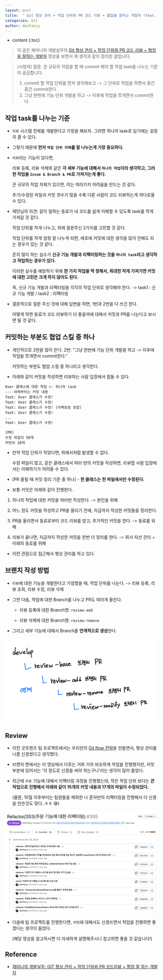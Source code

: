 ```yaml
---
layout: post
title:  " Git 형상 관리 + 작업 단위와 PR 코드 리뷰 + 협업을 잘하는 개발자 (feat. 제미니의 개발실무) "
categories: Git
author: devFancy
---
```

* content
{:toc}

> 이 글은 제미니의 개발실무의 [Git 형상 관리 + 작업 단위와 PR 코드 리뷰 + 협업을 잘하는 개발자](https://www.youtube.com/watch?v=su-rtXzThjE) 영상을 보면서 제 생각과 같이 정리한 글입니다.

> (시청자) 질문. 큰 규모의 작업을 할 때 commit 해야 할 작업 task를 나누는 기준이 궁금합니다.
> 
> 1. commit 할 작업 단위를 먼저 생각해보고 -> 그 단위로 작업을 하면서 중간중간 commit한다.
> 2. 그냥 한번에 기능 단위 개발을 하고 -> 이후에 작업을 쪼개면서 commit한다.

## 작업 task를 나누는 기준

* `리뷰` 시스템 전체를 개발한다고 가정을 해보자. 그러면 하나의 task로 담기에는 굉장히 클 수 있다.

* 그렇기 때문에 **먼저 `작업 단위 자체`를 잘 나누는게 가장 중요하다.**

* `리뷰`라는 기능이 있다면, 

    리뷰 등록, 리뷰 삭제와 같은 **각 세부 기능에 대해서 `하나의 작업`이라 생각하고, 그러한 작업을 `Issue & Branch & PR`로 가져가는게 좋다.**

    큰 규모의 작업 자체가 있으면, 이는 여러가지 어려움을 만드는 것 같다.

    추가/수정된 파일과 커밋 갯수가 많을 수록 다른 사람이 코드 리뷰하는게 까다로울 수 있다.

* 제민님의 의견: 같이 일하는 동료가 내 코드를 쉽게 이해할 수 있도록 task를 작게 가져갈 것 같다.

    작업 단위를 작게 나누고, 위에 질문주신 2가지를 고민할 것 같다.

    작업 단위를 작게 엄청 잘 나누게 되면, 애초에 커밋에 대한 생각을 많이 안해도 되는 경우가 있는 것 같다.

    흔히 많이 하는 실수가 **신규 기능 개발과 리팩터링하는 것을 `하나의 task`라고 생각하고 작업하는 경우가 있다.**

    이러한 실수를 예방하기 위해 **한 가지 작업을 딱 정해서, 최대한 작게 가져가면 커밋에 대한 고민은 크게 하지 않아도 된다.**

    즉, 신규 기능 개발과 리팩터링을 각각의 작업 단위로 생각해야 한다. -> task1 : 신규 기능 개발 / task2 : 리팩터링

* 결론적으로 질문 주신 것에 대해 답변을 하면, 1번과 2번을 다 쓰긴 한다.

    어떻게 하면 동료가 코드 리뷰하기 더 좋을까에 대해서 커밋과 PR를 나눈다고 보시면 될 것 같다.

## 커밋하는 부분도 협업 스킬 중 하나

* 개인적으로 2번을 많이 쓴다. 2번: "그냥 한번에 기능 단위 개발을 하고 -> 이후에 작업을 쪼개면서 commit한다."

    커밋하는 부분도 협업 스킬 중 하나라고 생각한다.

* 아래와 같이 커밋을 작성하면 리뷰하는 사람 입장에서 힘들 수 있다.

```
User 클래스에 대한 작업 <- 하나의 task
--- 아래부터는 커밋 내용
feat: User 클래스가 수정!
feat: User 클래스가 수정!
feat: User 클래스가 수정! (리팩토링 포함)
feat: User 클래스가 수정!
...
feat: User 클래스가 수정!

[PR]
수정 파일이 50개
커밋이 10개
```

* 만약 작업 단위가 작았다면, 위에서처럼 발생할 수 없다.

    수정 파일이 많고, 같은 클래스에서 여러 번의 커밋을 작성하면, 리뷰할 사람 입장에서는 이해하기가 어려울 수 있다.

* [PR 올릴 때 커밋 정리 기준 중 하나] - **한 클래스는 한 파일에서만 수정된다.**

* 보통 커밋은 아래와 같이 진행한다.

1. 하나의 작업에 대한 커밋을 여러번 작성한다. -> 본인을 위해

2. 어느 정도 커밋을 작성하고 PR을 올리기 전에, 지금까지 작성한 커밋들을 정리한다.

3. PR을 올리면서 동료로부터 코드 리뷰를 받고, 추가적인 커밋을 한다. -> 동료를 위해

4. 리뷰가 끝나면, 지금까지 작성한 커밋을 한번 더 정리를 한다. -> 회사 자산 관리 + 미래의 동료를 위해

* 이런 관점으로 접근해서 형상 관리를 하고 있다.

## 브랜치 작성 방법

* `리뷰`에 대한 기능을 개발한다고 가정했을 때, 작업 단위를 나눈다. -> 리뷰 등록, 리뷰 조회, 리뷰 수정, 리뷰 삭제

* 그런 다음, 작업에 대한 Branch를 나누고 PR도 여러개 올린다.

  * 리뷰 등록에 대한 Branch명: `review-add`

  * 리뷰 삭제에 대한 Branch명: `review-remove`

* 그리고 세부 기능에 대해서 Branch를 **연계적으로 생성**한다.

![](/assets/img/git/Git-Version-Control-1.jpeg)

## Review

* 이전 굿프렌즈 팀 프로젝트에서는 우리만의 [Git flow 전략](https://devfancy.github.io/Goodfriends-Git-flow/)을 만들면서, 형상 관리를 나름 신경썼다고 생각했다.

* 브랜치 면에서는 이 영상에서 다루는 거와 거의 비슷하게 작업을 진행했지만, 커밋 부분에 있어서는 '이 정도로 신경을 써야 하는구나'라는 생각이 많이 들었다.

* 최근에 `주문` 기능에 대해서 리팩터링 과정을 진행했는데, 작은 작업 단위 보다는 **큰 작업으로 진행해서 아래와 같이 15개의 커밋 내용과 17개의 파일이 수정되었다.**

  (물론, 10월 이후부터는 팀원들을 제외한 나 혼자만의 리팩터링을 진행해서 더 신경을 안쓴것도 맞다..ㅎㅎ 😅)

![](/assets/img/git/Git-Version-Control-2.png)

* 다음에 팀 프로젝트를 진행한다면, `커밋`에 대해서도 신경쓰면서 작업을 진행하면 좋겠다는 생각이 들었다.

  (해당 영상을 참고하시면 더 자세하게 설명해주시니 참고하면 좋을 것 같습니다!)

## Reference

- [제미니의 개발실무: GIT 형상 관리 + 작업 단위와 PR 코드리뷰 + 협업 잘 하는 개발자](https://www.youtube.com/watch?v=su-rtXzThjE)